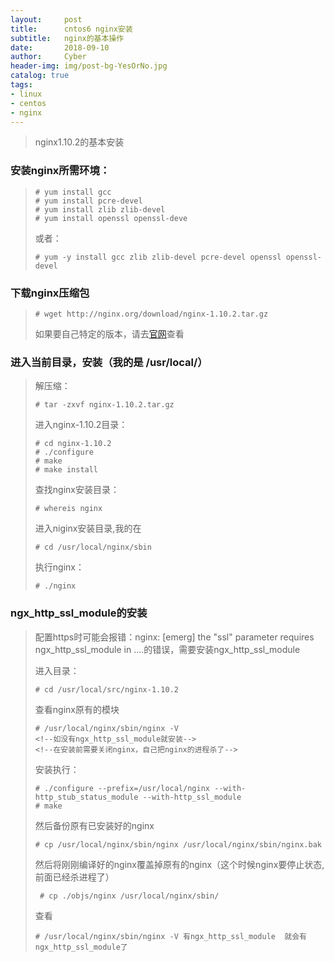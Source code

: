 ```yaml
---
layout:     post
title:      cntos6 nginx安装
subtitle:   nginx的基本操作
date:       2018-09-10
author:     Cyber
header-img: img/post-bg-YesOrNo.jpg
catalog: true
tags:
- linux
- centos
- nginx
---
```


>   nginx1.10.2的基本安装

### 安装nginx所需环境：

> ```
> # yum install gcc
> # yum install pcre-devel
> # yum install zlib zlib-devel
> # yum install openssl openssl-deve
> ```
>
> 或者：
>
> ```
> # yum -y install gcc zlib zlib-devel pcre-devel openssl openssl-devel
> ```



### 下载nginx压缩包

> ```
> # wget http://nginx.org/download/nginx-1.10.2.tar.gz 
> ```
>
> 如果要自己特定的版本，请去[官网](http://nginx.org/download/)查看



### 进入当前目录，安装（我的是 /usr/local/）

>解压缩：
>
>```
># tar -zxvf nginx-1.10.2.tar.gz
>```
>
>进入nginx-1.10.2目录：
>
>```
># cd nginx-1.10.2
># ./configure
># make
># make install
>```
>
>查找nginx安装目录：
>
>```
># whereis nginx
>```
>
>进入niginx安装目录,我的在 
>
>```
># cd /usr/local/nginx/sbin
>```
>
>执行nginx：
>
>```
># ./nginx
>```



###   ngx_http_ssl_module的安装

> 配置https时可能会报错：nginx: [emerg] the "ssl" parameter requires ngx_http_ssl_module in ....的错误，需要安装ngx_http_ssl_module
>
> 进入目录：
>
> ```
> # cd /usr/local/src/nginx-1.10.2
> ```
>
> 查看nginx原有的模块
>
> ```
> # /usr/local/nginx/sbin/nginx -V 
> <!--如没有ngx_http_ssl_module就安装-->
> <!--在安装前需要关闭nginx，自己把nginx的进程杀了-->
> ```
>
> 安装执行：
>
> ```
> # ./configure --prefix=/usr/local/nginx --with-http_stub_status_module --with-http_ssl_module
> # make
> ```
>
> 然后备份原有已安装好的nginx
>
> ```
> # cp /usr/local/nginx/sbin/nginx /usr/local/nginx/sbin/nginx.bak
> ```
>
> 然后将刚刚编译好的nginx覆盖掉原有的nginx（这个时候nginx要停止状态,前面已经杀进程了）
>
> ```
>  # cp ./objs/nginx /usr/local/nginx/sbin/
> ```
>
> 查看
>
> ```
> # /usr/local/nginx/sbin/nginx -V 有ngx_http_ssl_module  就会有ngx_http_ssl_module了
> ```









